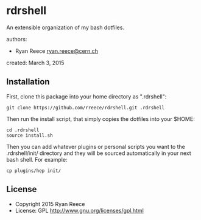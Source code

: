 rdrshell
===========================================================

An extensible organization of my bash dotfiles.

authors:

-   Ryan Reece <ryan.reece@cern.ch>

created: March 3, 2015


Installation
-------------------------------------------------------------

First, clone this package into your home directory as ".rdrshell":

    git clone https://github.com/rreece/rdrshell.git .rdrshell

Then run the install script, that simply copies the dotfiles into your $HOME:

    cd .rdrshell
    source install.sh

Then you can add whatever plugins or personal scripts you want to the .rdrshell/init/
directory and they will be sourced automatically in your next bash shell.
For example:

    cp plugins/hep init/


License
----------------------------------

-   Copyright 2015 Ryan Reece
-   License: GPL <http://www.gnu.org/licenses/gpl.html>


